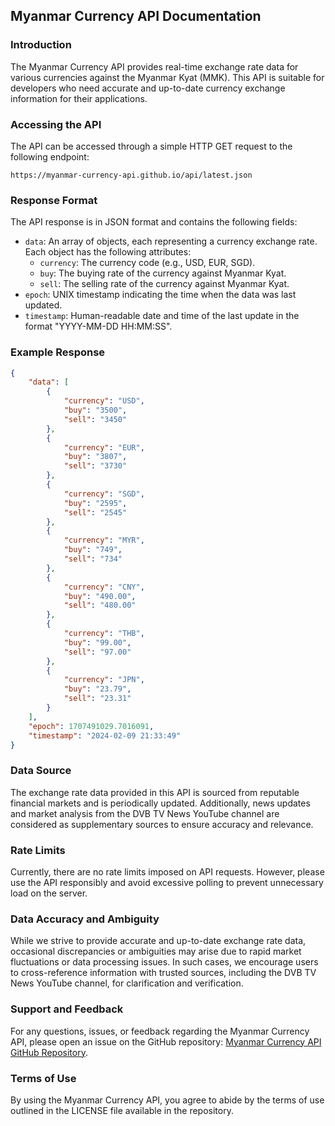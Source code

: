 ## Myanmar Currency API Documentation

### Introduction
The Myanmar Currency API provides real-time exchange rate data for various currencies against the Myanmar Kyat (MMK). This API is suitable for developers who need accurate and up-to-date currency exchange information for their applications.

### Accessing the API
The API can be accessed through a simple HTTP GET request to the following endpoint:
```
https://myanmar-currency-api.github.io/api/latest.json
```

### Response Format
The API response is in JSON format and contains the following fields:

- `data`: An array of objects, each representing a currency exchange rate. Each object has the following attributes:
  - `currency`: The currency code (e.g., USD, EUR, SGD).
  - `buy`: The buying rate of the currency against Myanmar Kyat.
  - `sell`: The selling rate of the currency against Myanmar Kyat.
- `epoch`: UNIX timestamp indicating the time when the data was last updated.
- `timestamp`: Human-readable date and time of the last update in the format "YYYY-MM-DD HH:MM:SS".

### Example Response
```json
{
    "data": [
        {
            "currency": "USD",
            "buy": "3500",
            "sell": "3450"
        },
        {
            "currency": "EUR",
            "buy": "3807",
            "sell": "3730"
        },
        {
            "currency": "SGD",
            "buy": "2595",
            "sell": "2545"
        },
        {
            "currency": "MYR",
            "buy": "749",
            "sell": "734"
        },
        {
            "currency": "CNY",
            "buy": "490.00",
            "sell": "480.00"
        },
        {
            "currency": "THB",
            "buy": "99.00",
            "sell": "97.00"
        },
        {
            "currency": "JPN",
            "buy": "23.79",
            "sell": "23.31"
        }
    ],
    "epoch": 1707491029.7016091,
    "timestamp": "2024-02-09 21:33:49"
}
```

### Data Source
The exchange rate data provided in this API is sourced from reputable financial markets and is periodically updated. Additionally, news updates and market analysis from the DVB TV News YouTube channel are considered as supplementary sources to ensure accuracy and relevance.

### Rate Limits
Currently, there are no rate limits imposed on API requests. However, please use the API responsibly and avoid excessive polling to prevent unnecessary load on the server.

### Data Accuracy and Ambiguity
While we strive to provide accurate and up-to-date exchange rate data, occasional discrepancies or ambiguities may arise due to rapid market fluctuations or data processing issues. In such cases, we encourage users to cross-reference information with trusted sources, including the DVB TV News YouTube channel, for clarification and verification.

### Support and Feedback
For any questions, issues, or feedback regarding the Myanmar Currency API, please open an issue on the GitHub repository: [Myanmar Currency API GitHub Repository](https://github.com/myanmar-currency-api).

### Terms of Use
By using the Myanmar Currency API, you agree to abide by the terms of use outlined in the LICENSE file available in the repository.
